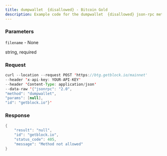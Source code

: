 ```yaml
---
title: dumpwallet  {disallowed} - Bitcoin Gold
description: Example code for the dumpwallet  {disallowed} json-rpc method. Сomplete guide on how to use dumpwallet  {disallowed} json-rpc in GetBlock.io Web3 documentation.
---
```


### Parameters


`filename` - None

string, required

### Request

``` java
curl --location --request POST 'https://btg.getblock.io/mainnet' 
--header 'x-api-key: YOUR-API-KEY' 
--header 'Content-Type: application/json' 
--data-raw '{"jsonrpc": "2.0",
"method": "dumpwallet",
"params": [null],
"id": "getblock.io"}'
```

###  Response

``` java
{
    "result": "null",
    "id": "getblock.io",
    "status_code": 405,
    "message": "Method not allowed"
}
```

